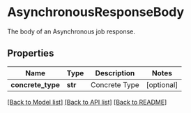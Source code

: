 # AsynchronousResponseBody

The body of an Asynchronous job response.
## Properties
Name | Type | Description | Notes
------------ | ------------- | ------------- | -------------
**concrete_type** | **str** | Concrete Type | [optional] 

[[Back to Model list]](../README.md#documentation-for-models) [[Back to API list]](../README.md#documentation-for-api-endpoints) [[Back to README]](../README.md)


